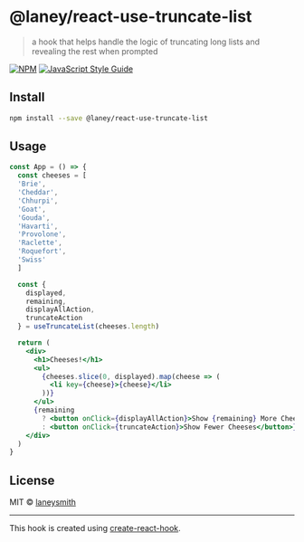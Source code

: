 # @laney/react-use-truncate-list

> a hook that helps handle the logic of truncating long lists and revealing the rest when prompted

[![NPM](https://img.shields.io/npm/v/@laney/react-use-truncate-list.svg)](https://www.npmjs.com/package/@laney/react-use-truncate-list) [![JavaScript Style Guide](https://img.shields.io/badge/code_style-standard-brightgreen.svg)](https://standardjs.com)

## Install

```bash
npm install --save @laney/react-use-truncate-list
```

## Usage

```jsx
const App = () => {
  const cheeses = [
  'Brie',
  'Cheddar',
  'Chhurpi',
  'Goat',
  'Gouda',
  'Havarti',
  'Provolone',
  'Raclette',
  'Roquefort',
  'Swiss'
  ]

  const {
    displayed,
    remaining,
    displayAllAction,
    truncateAction
  } = useTruncateList(cheeses.length)

  return (
    <div>
      <h1>Cheeses!</h1>
      <ul>
        {cheeses.slice(0, displayed).map(cheese => (
          <li key={cheese}>{cheese}</li>
        ))}
      </ul>
      {remaining
        ? <button onClick={displayAllAction}>Show {remaining} More Cheeses</button>
        : <button onClick={truncateAction}>Show Fewer Cheeses</button>}
    </div>
  )
}
```

## License

MIT © [laneysmith](https://github.com/laneysmith)

---

This hook is created using [create-react-hook](https://github.com/hermanya/create-react-hook).
